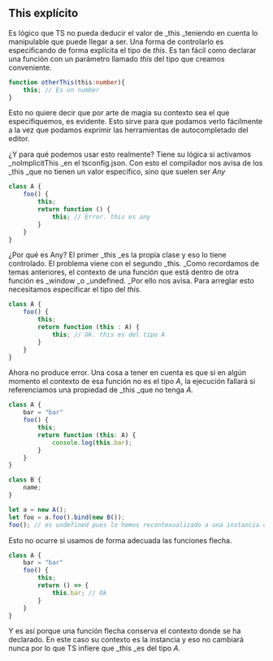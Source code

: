 ## This explícito

Es lógico que TS no pueda deducir el valor de _this _teniendo en cuenta lo manipulable que puede llegar a ser. Una forma de controlarlo es especificando de forma explícita el tipo de _this_. Es tan fácil como declarar una función con un parámetro llamado _this_ del tipo que creamos conveniente.

```ts
function otherThis(this:number){
    this; // Es un number
}
```

Esto no quiere decir que por arte de magia su contexto sea el que especifiquemos, es evidente. Esto sirve para que podamos verlo fácilmente a la vez que podamos exprimir las herramientas de autocompletado del editor.

¿Y para qué podemos usar esto realmente? Tiene su lógica si activamos _noImplicitThis _en el tsconfig.json. Con esto el compilador nos avisa de los _this _que no tienen un valor específico, sino que suelen ser _Any_

```ts
class A {
    foo() {
        this;
        return function () {
            this; // Error. this es any
        }
    }
}
```

¿Por qué es Any? El primer _this _es la propia clase y eso lo tiene controlado. El problema viene con el segundo _this. _Como recordamos de temas anteriores, el contexto de una función que está dentro de otra función es _window _o _undefined. _Por ello nos avisa. Para arreglar esto necesitamos especificar el tipo del _this._

```ts
class A {
    foo() {
        this;
        return function (this : A) {
            this; // Ok. this es del tipo A
        }
    }
}
```

Ahora no produce error. Una cosa a tener en cuenta es que si en algún momento el contexto de esa función no es el tipo _A_, la ejecución fallará si referenciamos una propiedad de _this _que no tenga _A._

```ts
class A {
    bar = "bar"
    foo() {
        this;
        return function (this: A) {
            console.log(this.bar);
        }
    }
}

class B {
    name;
}

let a = new A();
let foo = a.foo().bind(new B());
foo(); // es undefined pues lo hemos recontexualizado a una instancia de B
```

Esto no ocurre si usamos de forma adecuada las funciones flecha.

```ts
class A {
    bar = "bar"
    foo() {
        this;
        return () => {
            this.bar; // Ok
        }
    }
}

```

Y es así porque una función flecha conserva el contexto donde se ha declarado. En este caso su contexto es la instancia y eso no cambiará nunca por lo que TS infiere que _this _es del tipo _A._

